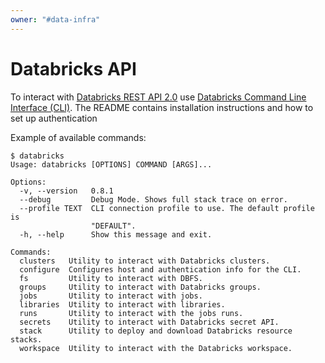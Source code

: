 ```yaml
---
owner: "#data-infra"
---
```


# Databricks API

To interact with [Databricks REST API 2.0](https://docs.databricks.com/api/latest/index.html) use [Databricks Command Line Interface (CLI)](https://github.com/databricks/databricks-cli). The README contains installation instructions and how to set up authentication

Example of available commands:

```
$ databricks
Usage: databricks [OPTIONS] COMMAND [ARGS]...

Options:
  -v, --version   0.8.1
  --debug         Debug Mode. Shows full stack trace on error.
  --profile TEXT  CLI connection profile to use. The default profile is
                  "DEFAULT".
  -h, --help      Show this message and exit.

Commands:
  clusters   Utility to interact with Databricks clusters.
  configure  Configures host and authentication info for the CLI.
  fs         Utility to interact with DBFS.
  groups     Utility to interact with Databricks groups.
  jobs       Utility to interact with jobs.
  libraries  Utility to interact with libraries.
  runs       Utility to interact with the jobs runs.
  secrets    Utility to interact with Databricks secret API.
  stack      Utility to deploy and download Databricks resource stacks.
  workspace  Utility to interact with the Databricks workspace.
```
